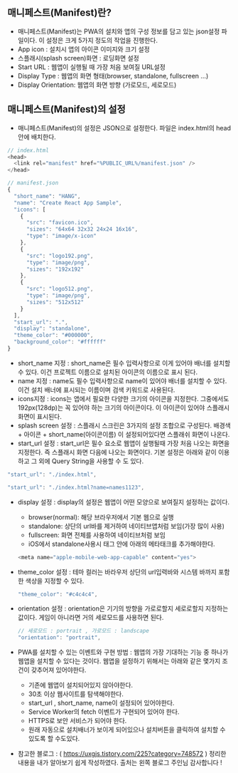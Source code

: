 ## 매니페스트(Manifest)란?
- 매니페스트(Manifest)는 PWA의 설치와 앱의 구성 정보를 담고 있는 json설정 파일이다. 이 설정은 크게 5가지 정도의 작업을 진행한다.
- App icon : 설치시 앱의 아이콘 이미지와 크기 설정
- 스플래시(splash screen)화면 : 로딩화면 설정
- Start URL : 웹앱이 실행될 때 가장 처음 보여질 URL설정
- Display Type : 웹앱의 화면 형태(browser, standalone, fullscreen ...)
- Display Orientation: 웹앱의 화면 방향 (가로모드, 세로모드)

## 매니페스트(Manifest)의 설정
- 매니페스트(Manifest)의 설정은 JSON으로 설정한다. 파일은 index.html의 head안에 배치한다.
```javascript
// index.html
<head>
  <link rel="manifest" href="%PUBLIC_URL%/manifest.json" />
</head>

// manifest.json
{
  "short_name": "HANG",
  "name": "Create React App Sample",
  "icons": [
    {
      "src": "favicon.ico",
      "sizes": "64x64 32x32 24x24 16x16",
      "type": "image/x-icon"
    },
    {
      "src": "logo192.png",
      "type": "image/png",
      "sizes": "192x192"
    },
    {
      "src": "logo512.png",
      "type": "image/png",
      "sizes": "512x512"
    }
  ],
  "start_url": ".",
  "display": "standalone",
  "theme_color": "#000000",
  "background_color": "#ffffff"
}
```

- short_name 지정 : short_name은 필수 입력사항으로 이게 있어야 배너를 설치할 수 있다. 이건 프로젝트 이름으로 설치된 아이콘의 이름으로 표시 된다.
- name 지정 : name도 필수 입력사항으로 name이 있어야 배너를 설치할 수 있다. 이건 설치 배너에 표시되는 이름이며 검색 키워드로 사용된다.
- icons지정 : icons는 앱에서 필요한 다양한 크기의 아이콘을 지정한다. 그중에서도 192px(128dp)는 꼭 있어야 하는 크기의 아이콘이다. 이 아이콘이 있어야 스플래시 화면이 표시된다.
- splash screen 설정 : 스플래시 스크린은 3가지의 설정 조합으로 구성된다. 배경색 + 아이콘 + short_name(아이콘이름) 이 설정되어있다면 스플래쉬 화면이 나온다.
- start_url 설정 : start_url은 필수 요소로 웹앱이 실행될때 가장 처음 나오는 화면을 지정한다. 즉 스플래시 화면 다음에 나오는 화면이다. 기본 설정은 아래와 같이 이용하고 그 외에 Query String을 사용할 수 도 있다.
```javascript
"start_url": "./index.html",

"start_url": "./index.html?name=names1123",
```
- display 설정 : display의 설정은 웹앱이 어떤 모양으로 보여질지 설정하는 값이다.
   -  browser(normal): 해당 브라우저에서 기본 웹으로 실행
   -  standalone: 상단의 url바를 제거하여 네이티브앱처럼 보임(가장 많이 사용)
   -  fullscreen: 화면 전체를 사용하여 네이티브처럼 보임
   -  iOS에서 standalone사용시 <head>태그 안에 아래의 메타태크를 추가해야한다.
  
  ```javascript
  <meta name="apple-mobile-web-app-capable" content="yes">
  ```
  
- theme_color 설정 : 테마 컬러는 바라우저 상단의 url입력바와 시스템 바까지 포함한 색상을 지정할 수 있다.
  ```javascript
  "theme_color": "#c4c4c4",
  ```

- orientation 설정 : orientation은 기기의 방향을 가로로할지 세로로할지 지정하는 값이다. 게임이 아니라면 거의 세로모드를 사용하면 된다.
  ```javascript
  // 세로모드 : portrait , 가로모드 : landscape
  "orientation": "portrait",
  ```
  
- PWA를 설치할 수 있는 이벤트와 구현 방법 : 웹앱의 가장 기대하는 기능 중 하나가 웹앱을 설치할 수 있다는 것이다. 웹앱을 설정하기 위해서는 아래와 같은 몇가지 조건이 갖추어져 있어야한다. 
   - 기존에 웹앱이 설치되어있지 않아야한다.
   - 30초 이상 웹사이트를 탐색해야한다.
   - start_url , short_name, name이 설정되어 있어야한다.
   - Service Worker의 fetch 이벤트가 구현되어 있어야 한다.
   - HTTPS로 보안 서비스가 되어야 한다.
   - 원래 자동으로 설치배너가 보이게 되어있으나 설치버튼을 클릭하여 설치할 수 있도록 할 수도있다. 
  
- 참고한 블로그 : ( https://uxgjs.tistory.com/225?category=748572 ) 정리한 내용을 내가 알아보기 쉽게 작성하였다. 출처는 왼쪽 블로그 주인님 감사합니다 !

